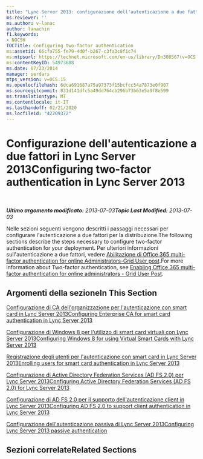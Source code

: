 ```yaml
---
title: "Lync Server 2013: configurazione dell'autenticazione a due fattori"
ms.reviewer: ''
ms.author: v-lanac
author: lanachin
f1.keywords:
- NOCSH
TOCTitle: Configuring two-factor authentication
ms:assetid: 66cfa755-fe79-4d0f-b267-c3fa3c8f1c74
ms:mtpsurl: https://technet.microsoft.com/en-us/library/Dn308567(v=OCS.15)
ms:contentKeyID: 54973688
ms.date: 07/23/2014
manager: serdars
mtps_version: v=OCS.15
ms.openlocfilehash: 6dca691687a75a97373f15bcfcc54a7873e0f907
ms.sourcegitcommit: 831d141dfc5a49dd764cb296b73b63e5a9f8e599
ms.translationtype: MT
ms.contentlocale: it-IT
ms.lasthandoff: 02/21/2020
ms.locfileid: "42209372"
---
```

<div data-xmlns="http://www.w3.org/1999/xhtml">

<div class="topic" data-xmlns="http://www.w3.org/1999/xhtml" data-msxsl="urn:schemas-microsoft-com:xslt" data-cs="https://msdn.microsoft.com/">

<div data-asp="https://msdn2.microsoft.com/asp">

# <a name="configuring-two-factor-authentication-in-lync-server-2013"></a><span data-ttu-id="2d201-102">Configurazione dell'autenticazione a due fattori in Lync Server 2013</span><span class="sxs-lookup"><span data-stu-id="2d201-102">Configuring two-factor authentication in Lync Server 2013</span></span>

</div>

<div id="mainSection">

<div id="mainBody">

<span> </span>

<span data-ttu-id="2d201-103">_**Ultimo argomento modificato:** 2013-07-03_</span><span class="sxs-lookup"><span data-stu-id="2d201-103">_**Topic Last Modified:** 2013-07-03_</span></span>

<span data-ttu-id="2d201-104">Nelle sezioni seguenti vengono descritti i passaggi necessari per configurare l'autenticazione a due fattori per la distribuzione.</span><span class="sxs-lookup"><span data-stu-id="2d201-104">The following sections describe the steps necessary to configure two-factor authentication for your deployment.</span></span> <span data-ttu-id="2d201-105">Per ulteriori informazioni sull'autenticazione a due fattori, vedere [Abilitazione di Office 365 multi-factor authentication for online Administrators-Grid User post](https://go.microsoft.com/fwlink/p/?linkid=313332).</span><span class="sxs-lookup"><span data-stu-id="2d201-105">For more information about Two-factor authentication, see [Enabling Office 365 multi-factor authentication for online administrators - Grid User Post](https://go.microsoft.com/fwlink/p/?linkid=313332).</span></span>

<div>

## <a name="in-this-section"></a><span data-ttu-id="2d201-106">Argomenti della sezione</span><span class="sxs-lookup"><span data-stu-id="2d201-106">In This Section</span></span>

[<span data-ttu-id="2d201-107">Configurazione di CA dell'organizzazione per l'autenticazione con smart card in Lync Server 2013</span><span class="sxs-lookup"><span data-stu-id="2d201-107">Configuring Enterprise CA for smart card authentication in Lync Server 2013</span></span>](lync-server-2013-configuring-enterprise-ca-for-smart-card-authentication.md)

[<span data-ttu-id="2d201-108">Configurazione di Windows 8 per l'utilizzo di smart card virtuali con Lync Server 2013</span><span class="sxs-lookup"><span data-stu-id="2d201-108">Configuring Windows 8 for using Virtual Smart Cards with Lync Server 2013</span></span>](lync-server-2013-configuring-windows-8-for-virtual-smart-cards.md)

[<span data-ttu-id="2d201-109">Registrazione degli utenti per l'autenticazione con smart card in Lync Server 2013</span><span class="sxs-lookup"><span data-stu-id="2d201-109">Enrolling users for smart card authentication in Lync Server 2013</span></span>](lync-server-2013-enrolling-users-for-smart-card-authentication.md)

[<span data-ttu-id="2d201-110">Configurazione di Active Directory Federation Services (AD FS 2,0) per Lync Server 2013</span><span class="sxs-lookup"><span data-stu-id="2d201-110">Configuring Active Directory Federation Services (AD FS 2.0) for Lync Server 2013</span></span>](lync-server-2013-configuring-active-directory-federation-services-ad-fs-2-0.md)

[<span data-ttu-id="2d201-111">Configurazione di AD FS 2,0 per il supporto dell'autenticazione client in Lync Server 2013</span><span class="sxs-lookup"><span data-stu-id="2d201-111">Configuring AD FS 2.0 to support client authentication in Lync Server 2013</span></span>](lync-server-2013-configuring-ad-fs-2-0-to-support-client-authentication.md)

[<span data-ttu-id="2d201-112">Configurazione dell'autenticazione passiva di Lync Server 2013</span><span class="sxs-lookup"><span data-stu-id="2d201-112">Configuring Lync Server 2013 passive authentication</span></span>](lync-server-2013-configuring-passive-authentication.md)

</div>

<div>

## <a name="related-sections"></a><span data-ttu-id="2d201-113">Sezioni correlate</span><span class="sxs-lookup"><span data-stu-id="2d201-113">Related Sections</span></span>

</div>

</div>

<span> </span>

</div>

</div>

</div>

